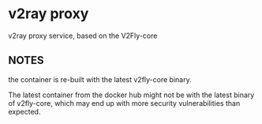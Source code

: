 # v2ray proxy

v2ray proxy service, based on the V2Fly-core

## NOTES

the container is re-built with the latest v2fly-core binary.

The latest container from the docker hub might not be with the latest
binary of v2fly-core, which may end up with more security vulnerabilities
than expected.

